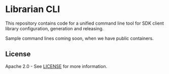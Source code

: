 # Librarian CLI

This repository contains code for a unified command line tool for
SDK client library configuration, generation and releasing.

Sample command lines coming soon, when we have public containers.

## License

Apache 2.0 - See [LICENSE] for more information.

[contributing]: CONTRIBUTING.md
[license]: LICENSE
